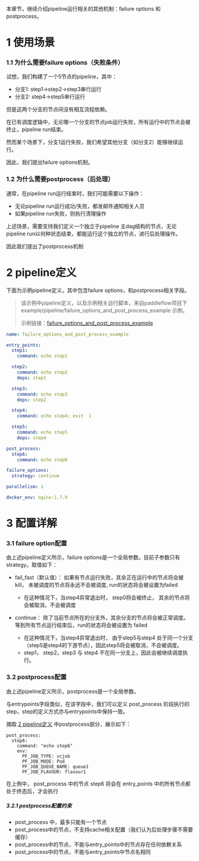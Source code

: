 本章节，继续介绍pipeline运行相关的其他机制：failure options 和 postprocess。

# 1 使用场景

### 1.1 为什么需要failure options（失败条件）

试想，我们构建了一个5节点的pipeline，其中：
- 分支1: step1->step2->step3串行运行
- 分支2: step4->step5串行运行

但是这两个分支的节点间没有相互流程依赖。

在已有调度逻辑中，无论哪一个分支的节点job运行失败，所有运行中的节点会被终止，pipeline run结束。

然而某个场景下，分支1运行失败，我们希望其他分支（如分支2）能够继续运行。

因此，我们提出failure options机制。

### 1.2 为什么需要postprocess（后处理）

通常，在pipeline run运行结束时，我们可能需要以下操作：

- 无论pipeline run运行成功/失败，都发邮件通知相关人员
- 如果pipeline run失败，则执行清理操作

上述场景，需要支持我们定义一个独立于pipeline 主dag结构的节点，无论pipeline run以何种状态结束，都能运行这个独立的节点，进行后处理操作。

因此我们提出了postprocess机制

# 2 pipeline定义

下面为示例pipeline定义，其中包含failure options，和postprocess相关字段。

> 该示例中pipeline定义，以及示例相关运行脚本，来自paddleflow项目下example/pipeline/failure_options_and_post_process_example 示例。
> 
> 示例链接：[failure_options_and_post_process_example]

```yaml
name: failure_options_and_post_process_example

entry_points:
  step1:
    command: echo step1

  step2:
    command: echo step2
    deps: step1

  step3:
    command: echo step3
    deps: step2

  step4:
    command: echo step4; exit  1

  step5:
    command: echo step5
    deps: step4

post_process:
  step6:
    command: echo step6

failure_options:
  strategy: continue

parallelism: 1

docker_env: nginx:1.7.9
```

# 3 配置详解

### 3.1 failure option配置

由上述pipeline定义所示，failure options是一个全局参数。目前子参数只有strategy。取值如下：

* fail_fast（默认值）： 如果有节点运行失败，其余正在运行中的节点将会被kill， 未被调度的节点将永远不会被调度, run的状态将会被设置为failed
  * 在这种情况下，当step4异常退出时， step0将会被终止， 其余的节点将会被取消，不会被调度

* continue： 除了当前节点所在的分支外，其余分支的节点将会被正常调度。等到所有节点运行结束后，run的状态将会被设置为 failed
  * 在这种情况下，当step4异常退出时， 由于step5与step4 处于同一个分支（step5是step4的下游节点），因此step5将会被取消，不会被调度。
  * step1， step2，step3 与 step4 不在同一分支上，因此会被继续调度执行。

### 3.2 postprocess配置

由上述pipeline定义所示，postprocess是一个全局参数。

与entrypoints字段类似，在该字段中，我们可以定义 post_process 阶段执行的step，step的定义方式亦与entrypoints中保持一致。

摘取 [2 pipeline定义] 中postprocess部分，展示如下：

```
post_process:
  step6:
    command: "echo step6"
    env:
      PF_JOB_TYPE: vcjob
      PF_JOB_MODE: Pod
      PF_JOB_QUEUE_NAME: queue1
      PF_JOB_FLAVOUR: flavour1
```

在上例中， post_process 中的节点 step6 将会在 entry_points 中的所有节点都处于终态后，才会执行

##### 3.2.1 postprocess配置约束

- post_process 中，最多只能有一个节点
- post_process中的节点，不支持cache相关配置（我们认为后处理步骤不需要缓存）
- post_process中的节点，不能与entry_points中的节点存在任何依赖关系
- post_process中的节点，不能与entry_points中节点名相同

[failure_options_and_post_process_example]: /example/pipeline/failure_options_and_post_process_example
[2 pipeline定义]: /docs/zh_cn/reference/pipeline/yaml_definition/6_failure_options_and_post_process.md#2-pipeline%E5%AE%9A%E4%B9%89
